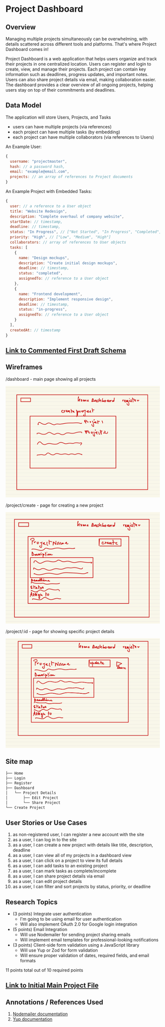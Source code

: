 # Project Dashboard

## Overview

Managing multiple projects simultaneously can be overwhelming, with details scattered across different tools and platforms. That's where Project Dashboard comes in!

Project Dashboard is a web application that helps users organize and track their projects in one centralized location. Users can register and login to create, view, and manage their projects. Each project can contain key information such as deadlines, progress updates, and important notes. Users can also share project details via email, making collaboration easier. The dashboard provides a clear overview of all ongoing projects, helping users stay on top of their commitments and deadlines.

## Data Model

The application will store Users, Projects, and Tasks

* users can have multiple projects (via references)
* each project can have multiple tasks (by embedding)
* each project can have multiple collaborators (via references to Users)

An Example User:

```javascript
{
  username: "projectmaster",
  hash: // a password hash,
  email: "example@email.com",
  projects: // an array of references to Project documents
}
```

An Example Project with Embedded Tasks:

```javascript
{
  user: // a reference to a User object
  title: "Website Redesign",
  description: "Complete overhaul of company website",
  startDate: // timestamp,
  deadline: // timestamp,
  status: "In Progress", // ["Not Started", "In Progress", "Completed", "On Hold"]
  priority: "High", // ["Low", "Medium", "High"]
  collaborators: // array of references to User objects
  tasks: [
    { 
      name: "Design mockups", 
      description: "Create initial design mockups",
      deadline: // timestamp,
      status: "completed",
      assignedTo: // reference to a User object
    },
    { 
      name: "Frontend development",
      description: "Implement responsive design",
      deadline: // timestamp,
      status: "in-progress",
      assignedTo: // reference to a User object
    }
  ],
  createdAt: // timestamp
}
```

## [Link to Commented First Draft Schema](db.js) 

## Wireframes

/dashboard - main page showing all projects

![dashboard](documentation/dashboard.JPG)

/project/create - page for creating a new project

![project create](documentation/create.JPG)

/project/:id - page for showing specific project details

![project details](documentation/edit.JPG)

## Site map

```
├── Home
├── Login
├── Register
├── Dashboard
│   └── Project Details
│       ├── Edit Project
│       └── Share Project
└── Create Project
```

## User Stories or Use Cases

1. as non-registered user, I can register a new account with the site
2. as a user, I can log in to the site
3. as a user, I can create a new project with details like title, description, deadline
4. as a user, I can view all of my projects in a dashboard view
5. as a user, I can click on a project to view its full details
6. as a user, I can add tasks to an existing project
7. as a user, I can mark tasks as complete/incomplete
8. as a user, I can share project details via email
9. as a user, I can edit project details
10. as a user, I can filter and sort projects by status, priority, or deadline

## Research Topics

* (3 points) Integrate user authentication
    * I'm going to be using email for user authentication
    * Will also implement OAuth 2.0 for Google login integration
* (5 points) Email Integration
    * Will use Nodemailer for sending project sharing emails
    * Will implement email templates for professional-looking notifications
* (3 points) Client-side form validation using a JavaScript library
    * Will use Yup or Zod for form validation
    * Will ensure proper validation of dates, required fields, and email formats

11 points total out of 10 required points

## [Link to Initial Main Project File](app.js) 

## Annotations / References Used

1. [Nodemailer documentation](https://nodemailer.com/about/)
2. [Yup documentation](https://github.com/jquense/yup)
